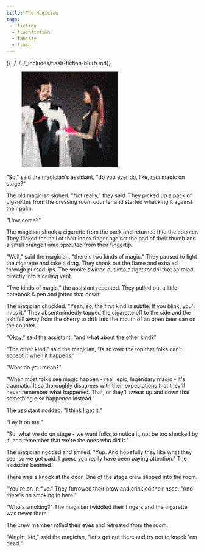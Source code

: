 ```yaml
---
title: The Magician
tags:
  - fiction
  - flashfiction
  - fantasy
  - flash
---
```


{{../../../_includes/flash-fiction-blurb.md}}

<!--more-->

<figure class="wide"><img src="./cover.png" /></figure>

"So," said the magician's assistant, "do you ever do, like, *real* magic on stage?"

The old magician sighed. "Not really," they said. They picked up a pack of cigarettes from the dressing room counter and started whacking it against their palm.

"How come?"

The magician shook a cigarette from the pack and returned it to the counter. They flicked the nail of their index finger against the pad of their thumb and a small orange flame sprouted from their fingertip.

"Well," said the magician, "there's two kinds of magic." They paused to light the cigarette and take a drag. They shook out the flame and exhaled through pursed lips. The smoke swirled out into a tight tendril that spiraled directly into a ceiling vent.

"Two kinds of magic," the assistant repeated. They pulled out a little notebook & pen and jotted that down. 

The magician chuckled. "Yeah, so, the first kind is subtle: If you blink, you'll miss it." They absentmindedly tapped the cigarette off to the side and the ash fell away from the cherry to drift into the mouth of an open beer can on the counter.

"Okay," said the assistant, "and what about the other kind?"

"The other kind," said the magician, "is so over the top that folks can't accept it when it happens."

"What do you mean?"

"When most folks see magic happen - real, epic, legendary magic - it's traumatic. It so thoroughly disagrees with their expectations that they'll never remember what happened. That, or they'll swear up and down that something else happened instead."

The assistant nodded. "I think I get it."

"Lay it on me."

"So, what we do on stage - we want folks to notice it, not be too shocked by it, and remember that we're the ones who did it."

The magician nodded and smiled. "Yup. And hopefully they like what they see, so we get paid. I guess you really have been paying attention." The assistant beamed.

There was a knock at the door. One of the stage crew slipped into the room.

"You're on in five." They furrowed their brow and crinkled their nose. "And there's no smoking in here."

"Who's smoking?" The magician twiddled their fingers and the cigarette was never there. 

The crew member rolled their eyes and retreated from the room.

"Alright, kid," said the magician, "let's get out there and try not to knock 'em dead."
